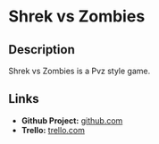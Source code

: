 # Shrek vs Zombies
## Description
Shrek vs Zombies is a Pvz style game.

## Links
* **Github Project:** [github.com](https://trello.com/invite/b/nTEbrur4/ATTIdf747c3ff7032f13cd985e75bf82e1b2D2351DFE/eventyr-spil-projekt)
* **Trello:** [trello.com](https://trello.com/invite/b/nTEbrur4/ATTIdf747c3ff7032f13cd985e75bf82e1b2D2351DFE/eventyr-spil-projekt)

